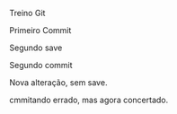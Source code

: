 Treino Git

Primeiro Commit


Segundo save

Segundo commit


Nova alteração, sem save. 


cmmitando errado, mas agora concertado.
